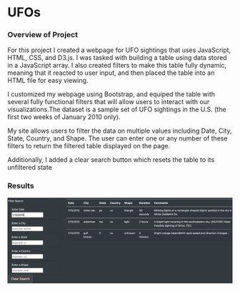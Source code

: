 # UFOs

### Overview of Project
For this project I created a webpage for UFO sightings that uses JavaScript, HTML, CSS, and D3.js. I was tasked with building a table using data stored in a JavaScript array. I also created filters to make this table fully dynamic, meaning that it reacted to user input, and then placed the table into an HTML file for easy viewing.

I customized my webpage using Bootstrap, and equiped the table with several fully functional filters that will allow users to interact with our visualizations.The dataset is a sample set of UFO sightings in the U.S. (the first two weeks of January 2010 only).

My site allows users to filter the data on multiple values including Date, City, State, Country, and Shape. The user can enter one or any number of these filters to return the filtered table displayed on the page.

Additionally, I added a clear search button which resets the table to its unfiltered state

### Results


<p align="left">
  <img src="/images/filter_by_date.png">
  </p>

